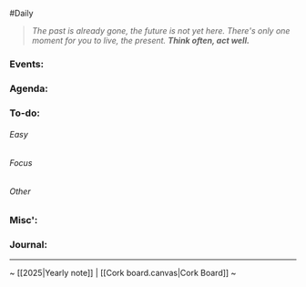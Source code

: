 #Daily
>*The past is already gone, the future is not yet here. There's only one moment for you to live, the present.*
>***Think often, act well.***
### Events:

### Agenda:

### To-do:
###### Easy
###### Focus
###### Other
### Misc':

### Journal:


---
~ [[2025|Yearly note]] | [[Cork board.canvas|Cork Board]] ~